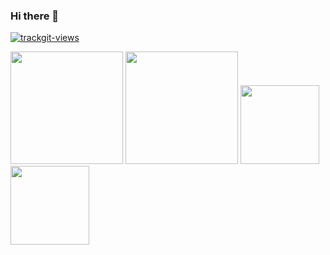 ### Hi there 👋
<a href="https://trackgit.com">
<img src="https://us-central1-trackgit-analytics.cloudfunctions.net/token/ping/l9sjc99a6uprtzz8vyvl" alt="trackgit-views" />
</a>
<p>
  <img height="180px" src="https://github-readme-stats.vercel.app/api?username=256-daisuki&theme=dark"/>
  <img height="180px" src="https://github-readme-stats.vercel.app/api/top-langs/?username=256-daisuki&layout=compact&theme=dark"/>
  <img height="126px" src="https://github-readme-stats.vercel.app/api/pin/?username=256-daisuki&repo=256server&theme=dark"/>
  <img height="126px" src="https://github-readme-stats.vercel.app/api/pin/?username=256-daisuki&repo=Electron&theme=dark"/>
</p>
<body id=D onKeyDown=K=event.keyCode-38><script>Z=X=[B=A=12];function Y(){for(C
=[q=c=i=4];f=i--*K;c-=!Z[h+(K+6?p+K:C[i]=p*A-(p/9|0)*145)])p=B[i];for(c?0:K+6?h
+=K:t?B=C:0;i=K=q--;f+=Z[A+p])k=X[p=h+B[q]]=1;if(e=!e)if(h+=A,f|B)for(Z=X,X=[l=
228],B=[[-7,-20,6,h=17,-9,3,3][t=++t%7]-4,0,1,t-6?-A:2];l--;)for(l%A?l-=l%A*!Z[
l]:(P+=k++,c=l+=A);--c>A;)Z[c]=Z[c-A];for(S="";i<240;S+=X[i]|(X[i]=Z[i]|=++i%A<
2|i>228)?i%A?"■":"■<br>":"＿");D.innerHTML=S+P;Z[5]||setTimeout(Y,99-P)}Y(h=e
=K=t=P=0)</script>
